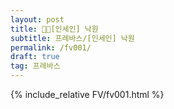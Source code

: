 ```yaml
---
layout: post
title: 🖤💚[인세인] 낙원
subtitle: 프레바스/[인세인] 낙원
permalink: /fv001/
draft: true
tag: 프레바스
---
```


{% include_relative FV/fv001.html %}
  
